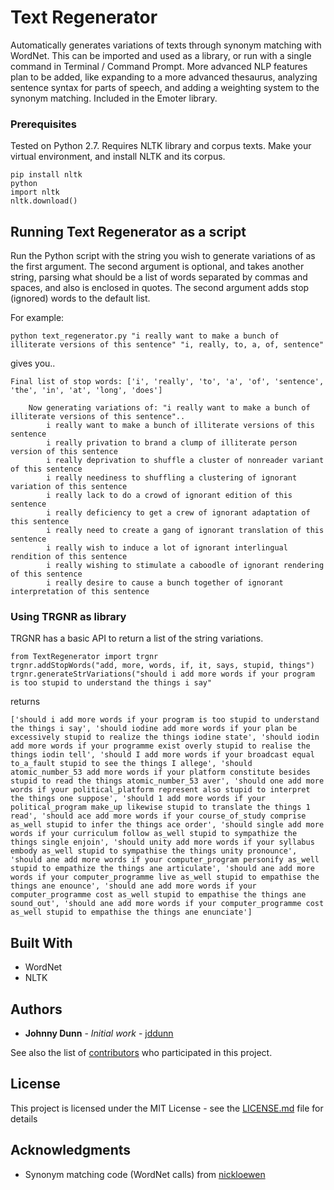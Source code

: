# Text Regenerator

Automatically generates variations of texts through synonym matching with WordNet. This can be imported and used as a library, or run with a single command in Terminal / Command Prompt. More advanced NLP features plan to be added, like expanding to a more advanced thesaurus, analyzing sentence syntax for parts of speech, and adding a weighting system to the synonym matching. Included in the Emoter library.


### Prerequisites

Tested on Python 2.7. Requires NLTK library and corpus texts. Make your virtual environment, and install NLTK and its corpus.

```
pip install nltk
python
import nltk
nltk.download()
```


## Running Text Regenerator as a script

Run the Python script with the string you wish to generate variations of as the first argument. The second argument is optional, and takes another string, parsing what should be a list of words separated by commas and spaces, and also is enclosed in quotes. The second argument adds stop (ignored) words to the default list.

For example:
```
python text_regenerator.py "i really want to make a bunch of illiterate versions of this sentence" "i, really, to, a, of, sentence"
```
gives you..
```
Final list of stop words: ['i', 'really', 'to', 'a', 'of', 'sentence', 'the', 'in', 'at', 'long', 'does']

	Now generating variations of: "i really want to make a bunch of illiterate versions of this sentence"..
		i really want to make a bunch of illiterate versions of this sentence
		i really privation to brand a clump of illiterate person version of this sentence
		i really deprivation to shuffle a cluster of nonreader variant of this sentence
		i really neediness to shuffling a clustering of ignorant variation of this sentence
		i really lack to do a crowd of ignorant edition of this sentence
		i really deficiency to get a crew of ignorant adaptation of this sentence
		i really need to create a gang of ignorant translation of this sentence
		i really wish to induce a lot of ignorant interlingual rendition of this sentence
		i really wishing to stimulate a caboodle of ignorant rendering of this sentence
		i really desire to cause a bunch together of ignorant interpretation of this sentence
```

### Using TRGNR as library

TRGNR has a basic API to return a list of the string variations.

```
from TextRegenerator import trgnr
trgnr.addStopWords("add, more, words, if, it, says, stupid, things")
trgnr.generateStrVariations("should i add more words if your program is too stupid to understand the things i say"
```
returns
```
['should i add more words if your program is too stupid to understand the things i say', 'should iodine add more words if your plan be excessively stupid to realize the things iodine state', 'should iodin add more words if your programme exist overly stupid to realise the things iodin tell', 'should I add more words if your broadcast equal to_a_fault stupid to see the things I allege', 'should atomic_number_53 add more words if your platform constitute besides stupid to read the things atomic_number_53 aver', 'should one add more words if your political_platform represent also stupid to interpret the things one suppose', 'should 1 add more words if your political_program make_up likewise stupid to translate the things 1 read', 'should ace add more words if your course_of_study comprise as_well stupid to infer the things ace order', 'should single add more words if your curriculum follow as_well stupid to sympathize the things single enjoin', 'should unity add more words if your syllabus embody as_well stupid to sympathise the things unity pronounce', 'should ane add more words if your computer_program personify as_well stupid to empathize the things ane articulate', 'should ane add more words if your computer_programme live as_well stupid to empathise the things ane enounce', 'should ane add more words if your computer_programme cost as_well stupid to empathise the things ane sound_out', 'should ane add more words if your computer_programme cost as_well stupid to empathise the things ane enunciate']
```


## Built With

* WordNet
* NLTK

## Authors

* **Johnny Dunn** - *Initial work* - [jddunn](https://github.com/jddunn)

See also the list of [contributors](https://github.com/your/project/contributors) who participated in this project.

## License

This project is licensed under the MIT License - see the [LICENSE.md](LICENSE.md) file for details

## Acknowledgments

* Synonym matching code (WordNet calls) from [nickloewen](https://github.com/nickloewen/thesaurus)
